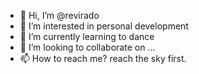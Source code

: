 - 👋 Hi, I’m @revirado
- 👀 I’m interested in personal development
- 🌱 I’m currently learning to dance
- 💞️ I’m looking to collaborate on ...
- 📫 How to reach me? reach the sky first.

<!---
revirado/revirado is a ✨ special ✨ repository because its `README.md` (this file) appears on your GitHub profile.
You can click the Preview link to take a look at your changes.
--->
